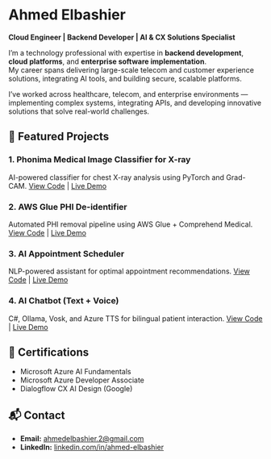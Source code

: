 # Ahmed Elbashier
**Cloud Engineer | Backend Developer | AI & CX Solutions Specialist**

I’m a technology professional with expertise in **backend development**, **cloud platforms**, and **enterprise software implementation**.  
My career spans delivering large-scale telecom and customer experience solutions, integrating AI tools, and building secure, scalable platforms.  

I’ve worked across healthcare, telecom, and enterprise environments — implementing complex systems, integrating APIs, and developing innovative solutions that solve real-world challenges.

## 🚀 Featured Projects
### 1. Phonima Medical Image Classifier for X-ray
AI-powered classifier for chest X-ray analysis using PyTorch and Grad-CAM.
[View Code](#) | [Live Demo](#)

### 2. AWS Glue PHI De-identifier
Automated PHI removal pipeline using AWS Glue + Comprehend Medical.
[View Code](#) | [Live Demo](#)

### 3. AI Appointment Scheduler
NLP-powered assistant for optimal appointment recommendations.
[View Code](#) | [Live Demo](#)

### 4. AI Chatbot (Text + Voice)
C#, Ollama, Vosk, and Azure TTS for bilingual patient interaction.
[View Code](#) | [Live Demo](#)

## 📜 Certifications
- Microsoft Azure AI Fundamentals
- Microsoft Azure Developer Associate
- Dialogflow CX AI Design (Google)

## 📬 Contact
- **Email:** ahmedelbashier.2@gmail.com
- **LinkedIn:** [linkedin.com/in/ahmed-elbashier](https://linkedin.com/in/ahmed-elbashier)
